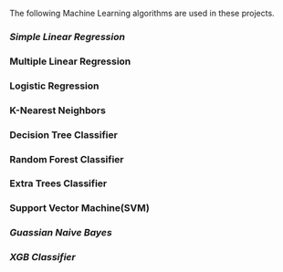 The following Machine Learning algorithms are used in these projects.
### ***Simple Linear Regression***
### **Multiple Linear Regression**
### **Logistic Regression**
### **K-Nearest Neighbors**
### **Decision Tree Classifier**
### **Random Forest Classifier**
### **Extra Trees Classifier**
### **Support Vector Machine(SVM)**
### *Guassian Naive Bayes*
### *XGB Classifier*
